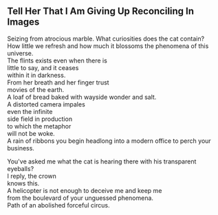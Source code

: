 Tell Her That I Am Giving Up Reconciling In Images
--------------------------------------------------
Seizing from atrocious marble. What curiosities does the cat contain?  
How little we refresh and how much it blossoms the phenomena of this universe.  
The flints exists even when there is  
little to say, and it ceases  
within it in darkness.  
From her breath and her finger trust  
movies of the earth.  
A loaf of bread baked with wayside wonder and salt.  
A distorted camera impales  
even the infinite  
side field in production  
to which the metaphor  
will not be woke.  
A rain of ribbons you begin headlong into a modern office to perch your business.  
  
You've asked me what the cat is hearing there with his transparent eyeballs?  
I reply, the crown  
knows this.  
A helicopter is not enough to deceive me and keep me  
from the boulevard of your unguessed phenomena.  
Path of an abolished forceful circus.  
